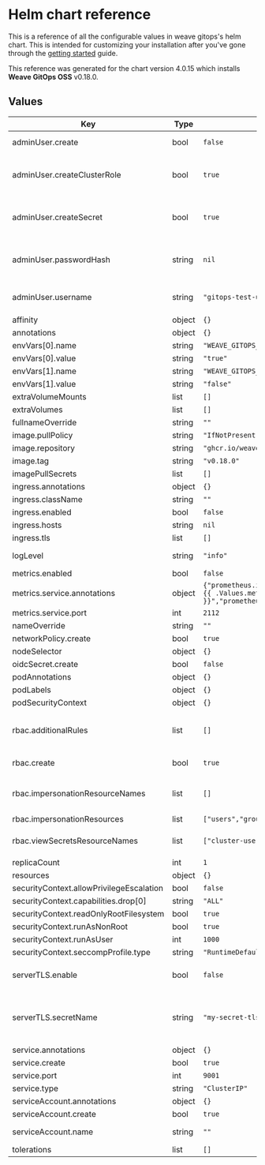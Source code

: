 # Helm chart reference
<!-- The contents of this file is generated directly from the chart's values.yaml, please make any edits there -->

This is a reference of all the configurable values in weave gitops's
helm chart. This is intended for customizing your installation after
you've gone through the [getting started](../getting-started/intro.mdx) guide.

This reference was generated for the chart version 4.0.15 which installs **Weave GitOps OSS** v0.18.0.

## Values

| Key | Type | Default | Description |
|-----|------|---------|-------------|
| adminUser.create | bool | `false` | Whether the local admin user should be created. If you use this make sure you add it to `rbac.impersonationResourceNames`. |
| adminUser.createClusterRole | bool | `true` | Specifies whether the clusterRole & binding to the admin user should be created. Will be created only if `adminUser.create` is enabled. Without this, the adminUser will only be able to see resources in the target namespace. |
| adminUser.createSecret | bool | `true` | Whether we should create the secret for the local adminUser. Will be created only if `adminUser.create` is enabled. Without this, we'll still set up the roles and permissions, but the secret with username and password has to be provided separately. |
| adminUser.passwordHash | string | `nil` | Set the password for local admin user. Requires `adminUser.create` and `adminUser.createSecret` This needs to have been hashed using bcrypt. You can do this via our CLI with `gitops get bcrypt-hash`. |
| adminUser.username | string | `"gitops-test-user"` | Set username for local admin user, this should match the value in the secret `cluster-user-auth` which can be created with `adminUser.createSecret`. Requires `adminUser.create`. |
| affinity | object | `{}` |  |
| annotations | object | `{}` | Annotations to add to the deployment |
| envVars[0].name | string | `"WEAVE_GITOPS_FEATURE_TENANCY"` |  |
| envVars[0].value | string | `"true"` |  |
| envVars[1].name | string | `"WEAVE_GITOPS_FEATURE_CLUSTER"` |  |
| envVars[1].value | string | `"false"` |  |
| extraVolumeMounts | list | `[]` |  |
| extraVolumes | list | `[]` |  |
| fullnameOverride | string | `""` |  |
| image.pullPolicy | string | `"IfNotPresent"` |  |
| image.repository | string | `"ghcr.io/weaveworks/wego-app"` |  |
| image.tag | string | `"v0.18.0"` |  |
| imagePullSecrets | list | `[]` |  |
| ingress.annotations | object | `{}` |  |
| ingress.className | string | `""` |  |
| ingress.enabled | bool | `false` |  |
| ingress.hosts | string | `nil` |  |
| ingress.tls | list | `[]` |  |
| logLevel | string | `"info"` | What log level to output. Valid levels are 'debug', 'info', 'warn' and 'error' |
| metrics.enabled | bool | `false` | Start the metrics exporter |
| metrics.service.annotations | object | `{"prometheus.io/path":"/metrics","prometheus.io/port":"{{ .Values.metrics.service.port }}","prometheus.io/scrape":"true"}` | Annotations to set on the service |
| metrics.service.port | int | `2112` | Port to start the metrics exporter on |
| nameOverride | string | `""` |  |
| networkPolicy.create | bool | `true` | Specifies whether default network policies should be created. |
| nodeSelector | object | `{}` |  |
| oidcSecret.create | bool | `false` |  |
| podAnnotations | object | `{}` |  |
| podLabels | object | `{}` |  |
| podSecurityContext | object | `{}` |  |
| rbac.additionalRules | list | `[]` | If non-empty, these additional rules will be appended to the RBAC role and the cluster role. for example, additionalRules: - apiGroups: ["infra.contrib.fluxcd.io"]   resources: ["terraforms"]   verbs: [ "get", "list", "patch" ] |
| rbac.create | bool | `true` | Specifies whether the clusterRole & binding to the service account should be created |
| rbac.impersonationResourceNames | list | `[]` | If non-empty, this limits the resources that the service account can impersonate. This applies to both users and groups, e.g. `['user1@corporation.com', 'user2@corporation.com', 'operations']` |
| rbac.impersonationResources | list | `["users","groups"]` | Limit the type of principal that can be impersonated |
| rbac.viewSecretsResourceNames | list | `["cluster-user-auth","oidc-auth"]` | If non-empty, this limits the secrets that can be accessed by the service account to the specified ones, e.g. `['weave-gitops-enterprise-credentials']` |
| replicaCount | int | `1` |  |
| resources | object | `{}` |  |
| securityContext.allowPrivilegeEscalation | bool | `false` |  |
| securityContext.capabilities.drop[0] | string | `"ALL"` |  |
| securityContext.readOnlyRootFilesystem | bool | `true` |  |
| securityContext.runAsNonRoot | bool | `true` |  |
| securityContext.runAsUser | int | `1000` |  |
| securityContext.seccompProfile.type | string | `"RuntimeDefault"` |  |
| serverTLS.enable | bool | `false` | Enable TLS termination in gitops itself. If you enable this, you need to create a secret, and specify the secretName. Another option is to create an ingress. |
| serverTLS.secretName | string | `"my-secret-tls"` | Specify the tls secret name. This type of secrets have a key called `tls.crt` and `tls.key` containing their corresponding values in  base64 format. See https://kubernetes.io/docs/concepts/configuration/secret/#tls-secrets for more details and examples |
| service.annotations | object | `{}` |  |
| service.create | bool | `true` |  |
| service.port | int | `9001` |  |
| service.type | string | `"ClusterIP"` |  |
| serviceAccount.annotations | object | `{}` | Annotations to add to the service account |
| serviceAccount.create | bool | `true` | Specifies whether a service account should be created |
| serviceAccount.name | string | `""` | The name of the service account to use. If not set and create is true, a name is generated using the fullname template |
| tolerations | list | `[]` |  |

